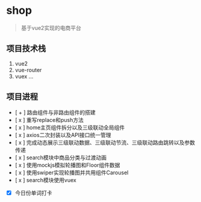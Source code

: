 # shop
> 基于vue2实现的电商平台
## 项目技术栈
1. vue2
2. vue-router
3. vuex
...
## 项目进程
 - [ + ] 路由组件与非路由组件的搭建
- [ x ] 重写replace和push方法
- [ x ] home主页组件拆分以及三级联动全局组件
- [ x ] axios二次封装以及API接口统一管理
- [ x ] 完成动态展示三级联动数据、三级联动节流、三级联动路由跳转以及参数传递
- [ x ] search模块中商品分类与过渡动画
- [ x ] 使用mockjs模拟轮播图和Floor组件数据
- [ x ] 使用swiper实现轮播图并共用组件Carousel
- [ x ] search模块使用vuex
 - [x] 今日份单词打卡
